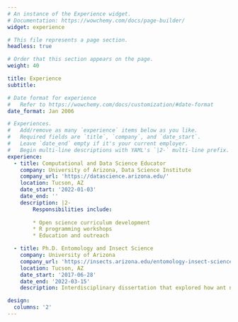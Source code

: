 ```yaml
---
# An instance of the Experience widget.
# Documentation: https://wowchemy.com/docs/page-builder/
widget: experience

# This file represents a page section.
headless: true

# Order that this section appears on the page.
weight: 40

title: Experience
subtitle:

# Date format for experience
#   Refer to https://wowchemy.com/docs/customization/#date-format
date_format: Jan 2006

# Experiences.
#   Add/remove as many `experience` items below as you like.
#   Required fields are `title`, `company`, and `date_start`.
#   Leave `date_end` empty if it's your current employer.
#   Begin multi-line descriptions with YAML's `|2-` multi-line prefix.
experience:
  - title: Computational and Data Science Educator
    company: University of Arizona, Data Science Institute
    company_url: 'https://datascience.arizona.edu/'
    location: Tucson, AZ
    date_start: '2022-01-03'
    date_end: ''
    description: |2-
        Responsibilities include:
        
        * Open science curriculum development
        * R programming workshops
        * Education and outreach

  - title: Ph.D. Entomology and Insect Science
    company: University of Arizona
    company_url: 'https://insects.arizona.edu/entomology-insect-science-graduate-program'
    location: Tucson, AZ
    date_start: '2017-06-28'
    date_end: '2022-03-15'
    description: Interdisciplinary dissertation that explored how ant nest shapes affect their behavior.  

design:
  columns: '2'
---
```

